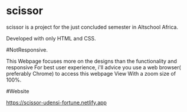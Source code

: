 # scissor

 scissor is a project for the just concluded semester in Altschool Africa.
 
 Developed with only HTML and CSS.

#NotResponsive.

This Webpage focuses more on the designs than the functionality and responsive
For best user experience, i'll advice you use a web browser( preferably Chrome) to access this webpage
View With a zoom size of 100%.

#Website

https://scissor-udensi-fortune.netlify.app

